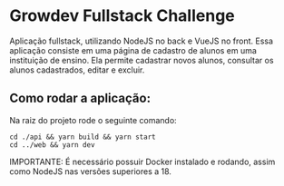 # Growdev Fullstack Challenge

Aplicação fullstack, utilizando NodeJS no back e VueJS no front. Essa aplicação consiste em uma página de cadastro de alunos em uma instituição de ensino. Ela permite cadastrar novos alunos, consultar os alunos cadastrados, editar e excluir.

## Como rodar a aplicação:

Na raiz do projeto rode o seguinte comando:

```shell
cd ./api && yarn build && yarn start
cd ../web && yarn dev
```

IMPORTANTE: É necessário possuir Docker instalado e rodando, assim como NodeJS nas versões superiores a 18.

